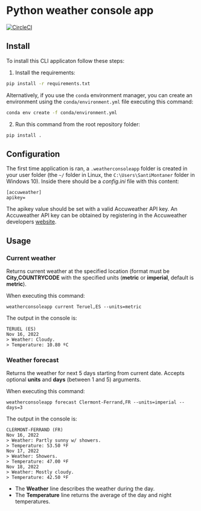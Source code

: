 # Python weather console app
[![CircleCI](https://dl.circleci.com/status-badge/img/gh/santimontaner/weather-console-app/tree/develop.svg?style=shield)](https://dl.circleci.com/status-badge/redirect/gh/santimontaner/weather-console-app/tree/develop)

## Install
To install this CLI applicaton follow these steps:
1. Install the requirements:
```bash
pip install -r requirements.txt
```
Alternatively, if you use the `conda` environment manager, you can create an environment using the `conda/environment.yml` file executing this command:
```bash
conda env create -f conda/environment.yml
```

2. Run this command from the root repository folder:
```bash
pip install .
```

## Configuration

The first time application is ran, a `.weatherconsoleapp` folder is created in your user folder (the `~/` folder in Linux, the `C:\Users\SantiMontaner` folder in Windows 10). Inside there should be a *config.ini* file
with this content:
```
[accuweather]
apikey=
```
The apikey value should be set with a valid Accuweather API key. An Accuweather API key can be obtained by registering in the Accuweather developers [website](https://developer.accuweather.com/).

## Usage

### Current weather
Returns current weather at the specified location (format must be **City,COUNTRYCODE** with the specified units (**metric** or **imperial**, default is **metric**).

When executing this command:
```
weatherconsoleapp current Teruel,ES --units=metric
```
The output in the console is:
```
TERUEL (ES)
Nov 16, 2022
> Weather: Cloudy.
> Temperature: 10.80 ºC
```

### Weather forecast
Returns the weather for next 5 days starting from current date. Accepts optional **units** and **days** (between 1 and 5) arguments.

When executing this command:
```
weatherconsoleapp forecast Clermont-Ferrand,FR --units=imperial --days=3
```
The output in the console is:
```
CLERMONT-FERRAND (FR)
Nov 16, 2022
> Weather: Partly sunny w/ showers.
> Temperature: 53.50 ºF
Nov 17, 2022
> Weather: Showers.
> Temperature: 47.00 ºF
Nov 18, 2022
> Weather: Mostly cloudy.
> Temperature: 42.50 ºF
```
* The **Weather** line describes the weather during the day.
* The **Temperature** line returns the average of the day and night temperatures.
